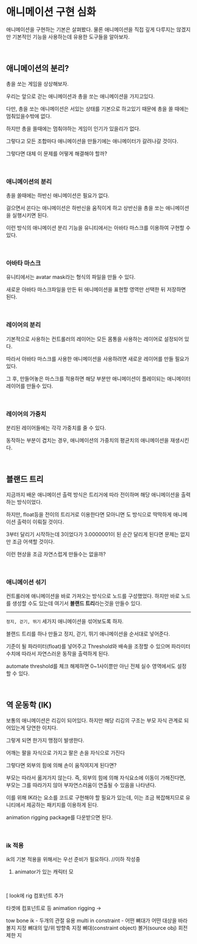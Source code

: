 # 애니메이션 구현 심화

애니메이션을 구현하는 기본은 살펴봤다.
물론 애니메이션을 직접 깊게 다루지는 않겠지만
기본적인 기능을 사용하는데 유용한 도구들을 알아보자.

<br>

## 애니메이션의 분리?

총을 쏘는 게임을 상상해보자.

우리는 앞으로 걷는 애니메이션과 총을 쏘는 애니메이션을 가지고있다.

다만, 총을 쏘는 애니메이션은 서있는 상태를 기본으로 하고있기 때문에 총을 쏠 때에는 멈춰있을수밖에 없다.

하지만 총을 쏠때에는 멈춰야하는 게임이 인기가 있을리가 없다.

그렇다고 모든 조합마다 애니메이션을 만들기에는 애니메이터가 갈려나갈 것이다.

그렇다면 대체 이 문제를 어떻게 해결해야 할까?

<br>

### 애니메이션의 분리

총을 쏠때에는 하반신 애니메이션은 필요가 없다.

걸으면서 쏜다는 애니메이션은 하반신을 움직이게 하고 상반신을 총을 쏘는 애니메이션을 실행시키면 된다.

이런 방식의 애니메이션 분리 기능을 유니티에서는 아바타 마스크를 이용하여 구현할 수 있다.

<br>

### 아바타 마스크

유니티에서는 avatar mask라는 형식의 파일을 만들 수 있다.

새로운 아바타 마스크파일을 만든 뒤 애니메이션을 표현할 영역만 선택한 뒤 저장하면 된다.

<br>

### 레이어의 분리

기본적으로 사용하는 컨트롤러의 레이어는 모든 몸통을 사용하는 레이어로 설정되어 있다.

따라서 아바타 마스크를 사용한 애니메이션을 사용하려면 새로운 레이어를 만들 필요가 있다.

그 후, 만들어놓은 마스크를 적용하면 해당 부분만 애니메이션이 플레이되는 애니메이터 레이어를 만들수 있다.

<br>

### 레이어의 가중치

분리된 레이어들에는 각각 가중치를 줄 수 있다.

동작하는 부분이 겹치는 경우, 애니메이션의 가중치의 평균치의 애니메이션을 재생시킨다.

<br>

## 블랜드 트리

지금까지 배운 애니메이션 출력 방식은 트리거에 따라 전이하며 해당 애니메이션을 출력하는 방식이었다.

하지만, float등을 전이의 트리거로 이용한다면 모아니면 도 방식으로 딱딱하게 애니메이션 출력이 이뤄질 것이다.

3부터 달리기 시작하는데
3이었다가 3.0000001이 된 순간 달리게 된다면
문제는 없지만 조금 어색할 것이다.

이런 현상을 조금 자연스럽게 만들수는 없을까?

<br>

### 애니메이션 섞기

컨트롤러에 애니메이션을 바로 가져오는 방식으로 노드를 구성했었다. 하지만 바로 노드를 생성할 수도 있는데 여기서 **블랜드 트리**라는것을 만들수 있다.

<hr>

`정지, 걷기, 뛰기` 세가지 애니메이션을 섞어보도록 하자.

블랜드 트리를 하나 만들고 정지, 걷기, 뛰기 애니메이션을 순서대로 넣어준다.

기준이 될 파라미터(float)를 넣어주고
Threshold와 배속을 조정할 수 있으며
파라미터 수치에 따라서 자연스러운 동작을 출력하게 된다.

automate threshold를 체크 해제하면 0~1사이뿐만 아닌 전체 실수 영역에서도 설정할 수 있다.

<br>

## 역 운동학 (IK)

보통의 애니메이션은 리깅이 되어있다.
하지만 해당 리깅의 구조는 부모 자식 관계로 되어있는게 당연한 이치다.

그렇게 되면 한가지 맹점이 발생한다.

어깨는 팔을 자식으로 가지고
팔은 손을 자식으로 가진다

그렇다면 외부의 힘에 의해 손이 움직여지게 된다면?

부모는 따라서 옮겨가지 않는다. 즉, 외부의 힘에 의해 자식요소에 이동이 가해진다면, 부모는 그를 따라가지 않아 부자연스러움이 연출될 수 있음을 나타낸다.

이를 위해 IK라는 요소를 코드로 구현해야 할 필요가 있는데, 이는 조금 복잡해지므로 유니티에서 제공하는 패키지를 이용하게 된다.


animation rigging package를 다운받으면 된다.

<br>

### ik 적용

ik의 기본 적용을 위해서는 우선 준비가 필요하다.
//이하 작성중
1. animator가 있는 캐릭터 모

<br>

[
look에 rig 컴포넌트 추가

타겟에 컴포넌트로 등
animation rigging ->

tow bone ik - 두개의 관절 유용
multi in constraint - 어떤 뼈대가 어떤 대상을 바라볼지 지정
뼈대의 앞/위 방향축 지정
뼈대(constraint object)
볼거(source obj)
회전 제한 지

<br>